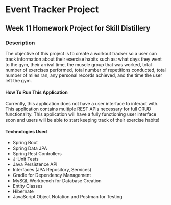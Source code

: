 # Event Tracker Project

## Week 11 Homework Project for Skill Distillery

### Description
The objective of this project is to create a workout tracker so a user can track information about their exercise habits such as: what days they went to the gym, their arrival time, the muscle group that was worked, total number of exercises performed, total number of repetitions conducted, total number of miles ran, any personal records achieved, and the time the user left the gym.

#### How To Run This Application
Currently, this application does not have a user interface to interact with. This application contains multiple REST APIs necessary for full CRUD functionality. This application will have a fully functioning user interface soon and users will be able to start keeping track of their exercise habits!

#### Technologies Used
* Spring Boot
* Spring Data JPA
* Spring Rest Controllers
* J-Unit Tests
* Java Persistence API
* Interfaces (JPA Repository, Services)
* Gradle for Dependency Management
* MySQL Workbench for Database Creation
* Entity Classes
* Hibernate
* JavaScript Object Notation and Postman for Testing
